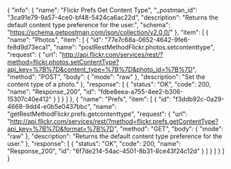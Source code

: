 {
  "info": {
    "name": "Flickr Prefs Get Content Type",
    "_postman_id": "3ca91e79-9a57-4ce0-bf48-5424ca6ac22d",
    "description": "Returns the default content type preference for the user.",
    "schema": "https://schema.getpostman.com/json/collection/v2.0.0/"
  },
  "item": [
    {
      "name": "Photos",
      "item": [
        {
          "id": "77e7c68a-0652-4642-9fe6-fe8d9d73eca1",
          "name": "postRestMethodFlickr.photos.setcontenttype",
          "request": {
            "url": "http://api.flickr.com/services/rest/?method=flickr.photos.setContentType?api_key=%7B%7D&content_type=%7B%7D&photo_id=%7B%7D",
            "method": "POST",
            "body": {
              "mode": "raw"
            },
            "description": "Set the content type of a photo."
          },
          "response": [
            {
              "status": "OK",
              "code": 200,
              "name": "Response_200",
              "id": "fdbe8eea-a755-4ee2-b306-15307c40e412"
            }
          ]
        }
      ]
    },
    {
      "name": "Prefs",
      "item": [
        {
          "id": "f3ddb92c-0a29-4668-9dd4-e0b5e0437bbc",
          "name": "getRestMethodFlickr.prefs.getcontenttype",
          "request": {
            "url": "http://api.flickr.com/services/rest/?method=flickr.prefs.getContentType?api_key=%7B%7D&format=%7B%7D",
            "method": "GET",
            "body": {
              "mode": "raw"
            },
            "description": "Returns the default content type preference for the user."
          },
          "response": [
            {
              "status": "OK",
              "code": 200,
              "name": "Response_200",
              "id": "6f7de214-54ac-4501-8b31-8ce43f24c12d"
            }
          ]
        }
      ]
    }
  ]
}